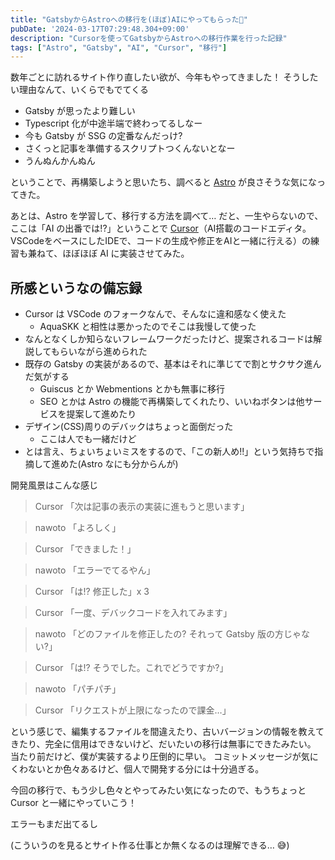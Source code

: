 ```yaml
---
title: "GatsbyからAstroへの移行を(ほぼ)AIにやってもらった🎉"
pubDate: '2024-03-17T07:29:48.304+09:00'
description: "Cursorを使ってGatsbyからAstroへの移行作業を行った記録"
tags: ["Astro", "Gatsby", "AI", "Cursor", "移行"]
---
```


数年ごとに訪れるサイト作り直したい欲が、今年もやってきました！
そうしたい理由なんて、いくらでもでてくる
- Gatsby が思ったより難しい
- Typescript 化が中途半端で終わってるしなー
- 今も Gatsby が SSG の定番なんだっけ?
- さくっと記事を準備するスクリプトつくんないとなー
- うんぬんかんぬん

ということで、再構築しようと思いたち、調べると [Astro](https://astro.build) が良さそうな気になってきた。

あとは、Astro を学習して、移行する方法を調べて…
だと、一生やらないので、ここは「AI の出番では!?」ということで [Cursor](https://cursor.sh)（AI搭載のコードエディタ。VSCodeをベースにしたIDEで、コードの生成や修正をAIと一緒に行える）の練習も兼ねて、ほぼほぼ AI に実装させてみた。

## 所感というなの備忘録

- Cursor は VSCode のフォークなんで、そんなに違和感なく使えた
  - AquaSKK と相性は悪かったのでそこは我慢して使った
- なんとなくしか知らないフレームワークだったけど、提案されるコードは解説してもらいながら進められた
- 既存の Gatsby の実装があるので、基本はそれに準じてで割とサクサク進んだ気がする
  - Guiscus とか Webmentions とかも無事に移行
  - SEO とかは Astro の機能で再構築してくれたり、いいねボタンは他サービスを提案して進めたり
- デザイン(CSS)周りのデバックはちょっと面倒だった
  - ここは人でも一緒だけど
- とは言え、ちょいちょいミスをするので、「この新人め!!」という気持ちで指摘して進めた(Astro なにも分からんが)

開発風景はこんな感じ

> Cursor 「次は記事の表示の実装に進もうと思います」

> nawoto 「よろしく」

> Cursor 「できました！」

> nawoto 「エラーでてるやん」

> Cursor 「は!? 修正した」x 3

> Cursor 「一度、デバックコードを入れてみます」

> nawoto 「どのファイルを修正したの? それって Gatsby 版の方じゃない?」

> Cursor 「は!? そうでした。これでどうですか?」

> nawoto 「パチパチ」

> Cursor 「リクエストが上限になったので課金…」

という感じで、編集するファイルを間違えたり、古いバージョンの情報を教えてきたり、完全に信用はできないけど、だいたいの移行は無事にできたみたい。
当たり前だけど、僕が実装するより圧倒的に早い。
コミットメッセージが気にくわないとか色々あるけど、個人で開発する分には十分過ぎる。

今回の移行で、もう少し色々とやってみたい気になったので、もうちょっと Cursor と一緒にやっていこう！

エラーもまだ出てるし

(こういうのを見るとサイト作る仕事とか無くなるのは理解できる… 😅)